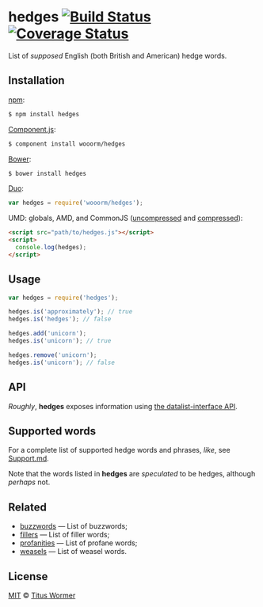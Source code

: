 # hedges [![Build Status](https://img.shields.io/travis/wooorm/hedges.svg?style=flat)](https://travis-ci.org/wooorm/hedges) [![Coverage Status](https://img.shields.io/coveralls/wooorm/hedges.svg?style=flat)](https://coveralls.io/r/wooorm/hedges?branch=master)

List of _supposed_ English (both British and American) hedge words.

## Installation

[npm](https://docs.npmjs.com/cli/install):

```bash
$ npm install hedges
```

[Component.js](https://github.com/componentjs/component):

```bash
$ component install wooorm/hedges
```

[Bower](http://bower.io/#install-packages):

```bash
$ bower install hedges
```

[Duo](http://duojs.org/#getting-started):

```javascript
var hedges = require('wooorm/hedges');
```

UMD: globals, AMD, and CommonJS ([uncompressed](hedges.js) and [compressed](hedges.min.js)):

```html
<script src="path/to/hedges.js"></script>
<script>
  console.log(hedges);
</script>
```

## Usage

```javascript
var hedges = require('hedges');

hedges.is('approximately'); // true
hedges.is('hedges'); // false

hedges.add('unicorn');
hedges.is('unicorn'); // true

hedges.remove('unicorn');
hedges.is('unicorn'); // false
```

## API

_Roughly_, **hedges** exposes information using [the datalist-interface API](https://github.com/wooorm/datalist-interface#api).

## Supported words

For a complete list of supported hedge words and phrases, _like_, see [Support.md](Support.md).

Note that the words listed in **hedges** are _speculated_ to be hedges, although _perhaps_ not.

## Related

- [buzzwords](https://github.com/wooorm/buzzwords) — List of buzzwords;
- [fillers](https://github.com/wooorm/fillers) — List of filler words;
- [profanities](https://github.com/wooorm/profanities) — List of profane words;
- [weasels](https://github.com/wooorm/weasels) — List of weasel words.

## License

[MIT](LICENSE) © [Titus Wormer](http://wooorm.com)
